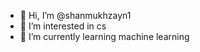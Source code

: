 - 👋 Hi, I’m @shanmukhzayn1
- 👀 I’m interested in cs
- 🌱 I’m currently learning machine learning 



<!---
shanmukhzayn1/shanmukhzayn1 is a ✨ special ✨ repository because its `README.md` (this file) appears on your GitHub profile.
You can click the Preview link to take a look at your changes.
--->
